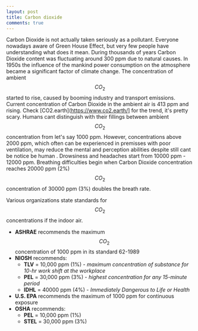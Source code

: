```yaml
---
layout: post
title: Carbon dioxide
comments: true
---
```


Carbon Dioxide is not actually taken seriously as a pollutant. Everyone nowadays aware of Green House Effect, but very few people have understanding what does it mean. During thousands of years Carbon Dioxide content was fluctuating around 300 ppm due to natural causes. In 1950s the influence of the mankind power consumption on the atmosphere became a significant factor of climate change. The concentration of ambient $$CO_2$$ started to rise, caused by booming industry and transport emissions. Current concentration of Carbon Dioxide in the ambient air is 413 ppm and rising. Check [CO2.earth](https://www.co2.earth/] for the trend, it's pretty scary.
Humans cant distinguish with their fillings between ambient $$CO_2$$ concentration from let's say 1000 ppm. However, concentrations above 2000 ppm, which often can be experienced in premisses with poor ventilation, may reduce the mental and perception abilities despite still cant be notice be human . Drowsiness and headaches start from 10000 ppm - 12000 ppm. Breathing difficulties begin when Carbon Dioxide concentration reaches 20000 ppm (2%) $$CO_2$$ concentration of 30000 ppm (3%) doubles the breath rate.  

Various organizations state standards for $$CO_2$$ concentrations if the indoor air.

- **ASHRAE** recommends the maximum $$CO_2$$ concentration of 1000 ppm in its standard 62-1989
- **NIOSH** recommends:
  - **TLV** = 10,000 ppm (1%) - *maximum concentration of substance for 10-hr work shift at the workplace*
  - **PEL** = 30,000 ppm (3%) - *highest concentration for any 15-minute period*
  - **IDHL** = 40000 ppm (4%) - *Immediately Dangerous to Life or Health*
- **U.S. EPA** recommends the maximum of 1000 ppm for continuous exposure
- **OSHA** recommends:
  - **PEL** = 10,000 ppm (1%)
  - **STEL** = 30,000 ppm (3%)
  
